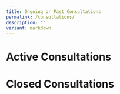 ```yaml
---
title: Ongoing or Past Consultations
permalink: /consultations/
description: ""
variant: markdown
---
```

# Active Consultations
# Closed Consultations
